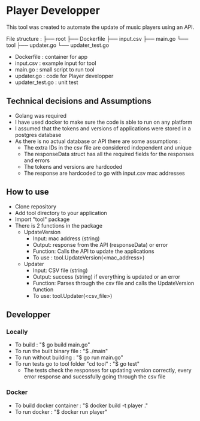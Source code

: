 # Player Developper
This tool was created to automate the update of music players using an API. 

File structure : 
    ├── root
        ├── Dockerfile
        ├── input.csv
        ├── main.go 
        └── tool
            ├── updater.go
            └── updater_test.go 

- Dockerfile : container for app
- input.csv : example input for tool 
- main.go : small script to run tool 
- updater.go : code for Player developper
- updater_test.go : unit test

## Technical decisions and Assumptions
- Golang was required 
- I have used docker to make sure the code is able to run on any platform 
- I assumed that the tokens and versions of applications were stored in a postgres database
- As there is no actual database or API there are some assumptions :
    - The extra IDs in the csv file are considered independent and unique 
    - The responseData struct has all the required fields for the responses and errors 
    - The tokens and versions are hardcoded 
    - The response are hardcoded to go with input.csv mac addresses

## How to use
- Clone repository 
- Add tool directory to your application 
- Import "tool" package 
- There is 2 functions in the package 
    - UpdateVersion
        - Input: mac address (string) 
        - Output: response from the API (responseData) or error
        - Function: Calls the API to update the applications
        - To use : tool.UpdateVersion(<mac_address>)
    - Updater
        - Input: CSV file (string)
        - Output: success (string) if everything is updated or an error 
        - Function: Parses through the csv file and calls the UpdateVersion function
        - To use: tool.Updater(<csv_file>)

## Developper
### Locally
- To build : "$ go build main.go" 
- To run the built binary file : "$ ./main"
- To run without building : "$ go run main.go"
- To run tests go to tool folder "cd tool" : "$ go test" 
    - The tests check the responses for updating version correctly, every error response and sucessfully going through the csv file
### Docker 
- To build docker container : "$ docker build -t player ."
- To run docker : "$ docker run player"
